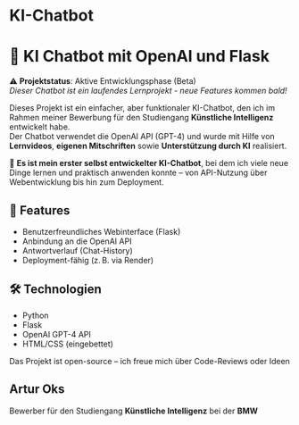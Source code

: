 # KI-Chatbot
# 🤖 KI Chatbot mit OpenAI und Flask

⚠️ **Projektstatus**: Aktive Entwicklungsphase (Beta)  
*Dieser Chatbot ist ein laufendes Lernprojekt - neue Features kommen bald!*

Dieses Projekt ist ein einfacher, aber funktionaler KI-Chatbot, den ich im Rahmen meiner Bewerbung für den Studiengang **Künstliche Intelligenz** entwickelt habe.  
Der Chatbot verwendet die OpenAI API (GPT-4) und wurde mit Hilfe von **Lernvideos**, **eigenen Mitschriften** sowie **Unterstützung durch KI** realisiert.

🧠 **Es ist mein erster selbst entwickelter KI-Chatbot**, bei dem ich viele neue Dinge lernen und praktisch anwenden konnte – von API-Nutzung über Webentwicklung bis hin zum Deployment.

## 🚀 Features

- Benutzerfreundliches Webinterface (Flask)
- Anbindung an die OpenAI API
- Antwortverlauf (Chat-History)
- Deployment-fähig (z. B. via Render)

## 🛠️ Technologien

- Python
- Flask
- OpenAI GPT-4 API
- HTML/CSS (eingebettet)

Das Projekt ist open-source – ich freue mich über Code-Reviews oder Ideen

## Artur Oks
Bewerber für den Studiengang **Künstliche Intelligenz** bei der **BMW**




